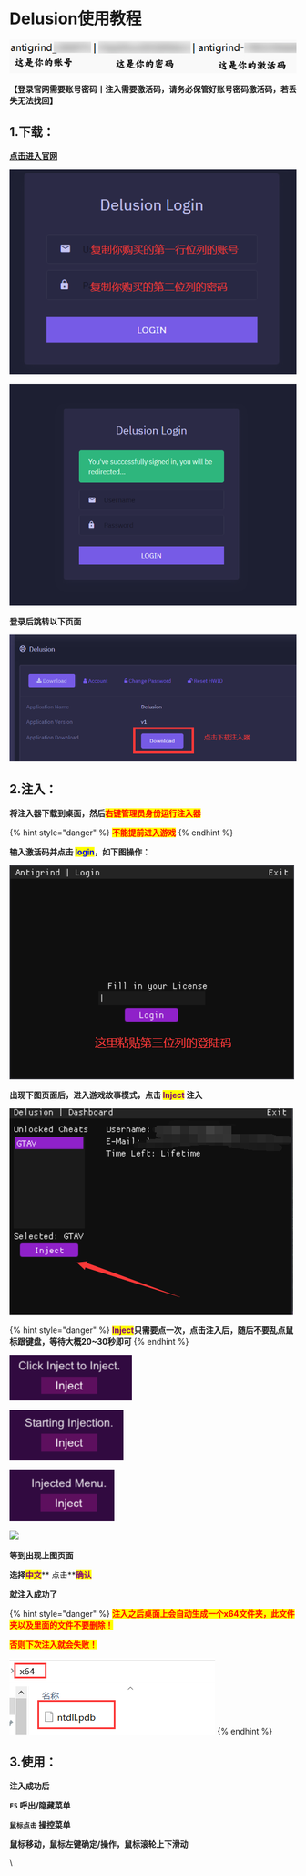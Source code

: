 # Delusion使用教程

![](<../../.gitbook/assets/image (59) (1).png>)

**【登录官网需要账号密码丨注入需要激活码，请务必保管好账号密码激活码，若丢失无法找回】**

## **1.下载：**

[**点击进入官网**](https://client.delusion.gg/login)

![](<../../.gitbook/assets/image (53).png>)

![](<../../.gitbook/assets/image (20) (1).png>)

**登录后跳转以下页面**

![](<../../.gitbook/assets/image (52) (1).png>)

## **2.注入：**

**将注入器下载到桌面，然后**<mark style="color:red;">**右键管理员身份运行注入器**</mark>

{% hint style="danger" %}
<mark style="color:red;">**不能提前进入游戏**</mark>
{% endhint %}

**输入激活码并点击 **<mark style="color:blue;">**login**</mark>**，如下图操作：**

![](<../../.gitbook/assets/image (45).png>)

**出现下图页面后，进入游戏故事模式，点击 **<mark style="color:purple;">**Inject**</mark>** 注入**

![](<../../.gitbook/assets/image (51) (1) (1).png>)

{% hint style="danger" %}
<mark style="color:purple;">**Inject**</mark>**只需要点一次，点击注入后，随后不要乱点鼠标跟键盘，等待大概20\~30秒即可**
{% endhint %}

![](<../../.gitbook/assets/image (42) (1).png>)

![](<../../.gitbook/assets/image (25) (1).png>)

![](<../../.gitbook/assets/image (23) (1).png>)

![](../../.gitbook/assets/802c33f82b550d28f0f26305fef5203b\_spaces%2F7YXEHggLzaiKwZjRSOD4%2Fuploads%2FlbEskP5MKeh1maJuttUM%2Fimage%20\(7\)\_alt=media\&token=a0539d53-7a45-4eb2-9d1f-67b422e71788.png)

**等到出现上图页面**

**选择**<mark style="color:purple;">**中文**</mark>** 点击**<mark style="color:purple;">**确认**</mark>

**就注入成功了**

{% hint style="danger" %}
<mark style="color:red;">**注入之后桌面上会自动生成一个x64文件夹，此文件夹以及里面的文件不要删除！**</mark>

<mark style="color:red;">**否则下次注入就会失败！**</mark>

<mark style="color:red;">****</mark>![](<../../.gitbook/assets/image (18) (1).png>)<mark style="color:red;">****</mark>
{% endhint %}

## **3.使用：**

**注入成功后**

**`F5` 呼出/隐藏菜单**

**`鼠标点击` 操控菜单**

**鼠标移动，鼠标左键确定/操作，鼠标滚轮上下滑动**

\
